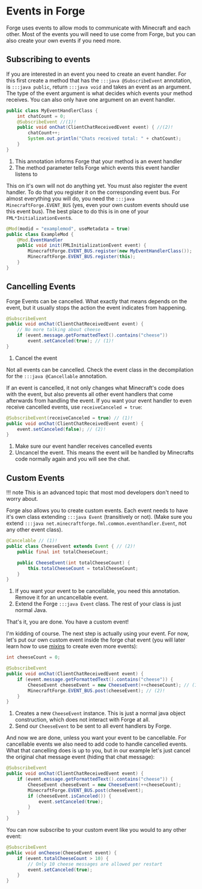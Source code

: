 # Events in Forge

Forge uses events to allow mods to communicate with Minecraft and each other. Most of the events you will need to use come from Forge, but you can also create your own events if you need more.

## Subscribing to events

If you are interested in an event you need to create an event handler. For this first create a method that has the `:::java @SubscribeEvent` annotation, is `:::java public`, return `:::java void` and takes an event as an argument. The type of the event argument is what decides which events your method receives. You can also only have one argument on an event handler.

```java
public class MyEventHandlerClass {
    int chatCount = 0;
    @SubscribeEvent //(1)!
    public void onChat(ClientChatReceivedEvent event) { //(2)!
        chatCount++;
        System.out.println("Chats received total: " + chatCount);
    }
}
```

1. This annotation informs Forge that your method is an event handler
2. The method parameter tells Forge which events this event handler listens to

This on it's own will not do anything yet. You must also register the event handler. To do that you register it on the corresponding event bus. For almost everything you will do, you need the `:::java MinecraftForge.EVENT_BUS` (yes, even your own custom events should use this event bus). The best place to do this is in one of your `FML*InitializationEvent`s.


```java
@Mod(modid = "examplemod", useMetadata = true)
public class ExampleMod {
    @Mod.EventHandler
    public void init(FMLInitializationEvent event) {
        MinecraftForge.EVENT_BUS.register(new MyEventHandlerClass());
        MinecraftForge.EVENT_BUS.register(this);
    }
}
```

## Cancelling Events

Forge Events can be cancelled. What exactly that means depends on the event, but it usually stops the action the event indicates from happening.

```java
@SubscribeEvent
public void onChat(ClientChatReceivedEvent event) {
    // No more talking about cheese
    if (event.message.getFormattedText().contains("cheese"))
        event.setCanceled(true); // (1)!
}
```

1. Cancel the event

Not all events can be cancelled. Check the event class in the decompilation for the `:::java @Cancellable` annotation.

If an event is cancelled, it not only changes what Minecraft's code does with the event, but also prevents all other event handlers that come afterwards from handling the event. If you want your event handler to even receive cancelled events, use `receiveCanceled = true`:


```java
@SubscribeEvent(receiveCanceled = true) // (1)!
public void onChat(ClientChatReceivedEvent event) {
    event.setCanceled(false); // (2)!
}
```

1. Make sure our event handler receives cancelled events
2. Uncancel the event. This means the event will be handled by Minecrafts code normally again and you will see the chat.


## Custom Events

!!! note
    This is an advanced topic that most mod developers don't need to worry about.

Forge also allows you to create custom events. Each event needs to have it's own class extending `:::java Event` (transitively or not). (Make sure you extend `:::java net.minecraftforge.fml.common.eventhandler.Event`, not any other event class).

```java
@Cancelable // (1)!
public class CheeseEvent extends Event { // (2)!
    public final int totalCheeseCount;

    public CheeseEvent(int totalCheeseCount) {
        this.totalCheeseCount = totalCheeseCount;
    }
}
```

1. If you want your event to be cancellable, you need this annotation. Remove it for an uncancellable event.
2. Extend the Forge `:::java Event` class. The rest of your class is just normal Java.

That's it, you are done. You have a custom event!

I'm kidding of course. The next step is actually using your event. For now, let's put our own custom event inside the forge chat event (you will later learn how to use [mixins](./mixins/index.md) to create even more events):

```java
int cheeseCount = 0;

@SubscribeEvent
public void onChat(ClientChatReceivedEvent event) {
    if (event.message.getFormattedText().contains("cheese")) {
        CheeseEvent cheeseEvent = new CheeseEvent(++cheeseCount); // (1)!
        MinecraftForge.EVENT_BUS.post(cheeseEvent); // (2)!
    }
}
```

1. Creates a new `CheeseEvent` instance. This is just a normal java object construction, which does not interact with Forge at all.
2. Send our `CheeseEvent` to be sent to all event handlers by Forge.

And now we are done, unless you want your event to be cancellable. For cancellable events we also need to add code to handle cancelled events. What that cancelling does is up to you, but in our example let's just cancel the original chat message event (hiding that chat message):

```java
@SubscribeEvent
public void onChat(ClientChatReceivedEvent event) {
    if (event.message.getFormattedText().contains("cheese")) {
        CheeseEvent cheeseEvent = new CheeseEvent(++cheeseCount);
        MinecraftForge.EVENT_BUS.post(cheeseEvent);
        if (cheeseEvent.isCanceled()) {
            event.setCanceled(true);
        }
    }
}
```

You can now subscribe to your custom event like you would to any other event:

```java
@SubscribeEvent
public void onCheese(CheeseEvent event) {
    if (event.totalCheeseCount > 10) {
        // Only 10 cheese messages are allowed per restart
        event.setCanceled(true);
    }
}
```


